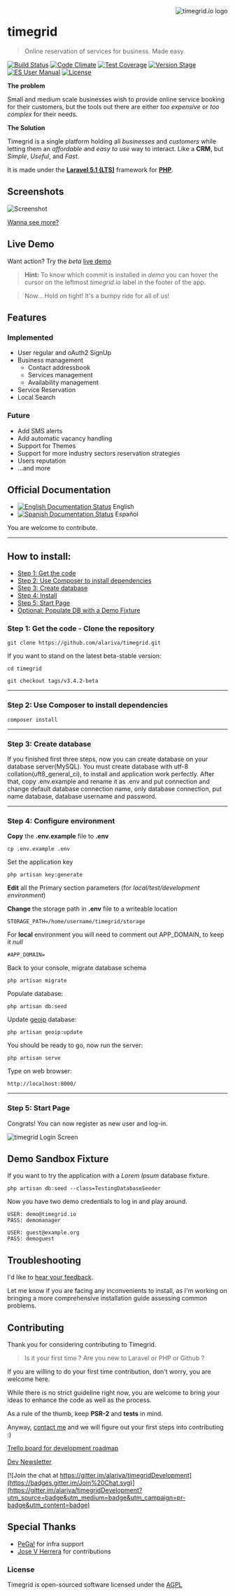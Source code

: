 <a href="http://www.timegrid.io/">
    <img src="http://i.imgur.com/905Lv7L.png" alt="timegrid.io logo"
         title="timegrid.io" align="right" />
</a>

timegrid
============

> Online reservation of services for business. Made easy.

[![Build Status](https://travis-ci.org/alariva/timegrid.svg?branch=development)](https://travis-ci.org/alariva/timegrid)
[![Code Climate](https://codeclimate.com/github/alariva/timegrid/badges/gpa.svg)](https://codeclimate.com/github/alariva/timegrid)
[![Test Coverage](https://codeclimate.com/github/alariva/timegrid/badges/coverage.svg)](https://codeclimate.com/github/alariva/timegrid/coverage)
[![Version Stage](https://img.shields.io/badge/dev--beta-3.5.0-orange.svg?style=flat-square)](http://demo.timegrid.io/)
[![ES User Manual](https://readthedocs.org/projects/manual-de-usuario-de-timegridio/badge/?version=latest&style=flat-square)](http://manual-de-usuario-de-timegridio.readthedocs.org/es/latest/?badge=latest)
[![License](https://img.shields.io/:license-AGPL--3.0-blue.svg?style=flat-square)](http://www.gnu.org/licenses/agpl-3.0.txt)

**The problem**

Small and medium scale businesses wish to provide online service booking for their customers, but the tools out there are either *too expensive* or *too complex* for their needs.

**The Solution**

Timegrid is a single platform holding all *businesses* and *customers* while letting them an *affordable* and *easy to use* way to interact. Like a **CRM**, but *Simple*, *Useful*, and *Fast*.

It is made under the [**Laravel 5.1 (LTS)**](http://laravel.com/docs/5.1) framework for [**PHP**](http://php.net/).

## Screenshots

![Screenshot](http://i.imgur.com/aiG7jlx.png)

[Wanna see more?](https://github.com/alariva/timegrid/wiki/Screenshots)

## Live Demo

Want action? Try the *beta* [live demo](http://demo.timegrid.io/)

> **Hint:** To know which commit is installed in *demo* you can hover the cursor on the leftmost *timegrid.io* label in the footer of the app.

> Now... Hold on tight! It's a bumpy ride for all of us!

## Features

### Implemented

  * User regular and oAuth2 SignUp
  * Business management
    * Contact addressbook
    * Services management
    * Availability management
  * Service Reservation
  * Local Search

### Future

  * Add SMS alerts
  * Add automatic vacancy handling
  * Support for Themes
  * Support for more industry sectors reservation strategies
  * Users reputation
  * ...and more

## Official Documentation

  * [![English Documentation Status](https://readthedocs.org/projects/timegrid-user-manual/badge/?version=latest)](http://manual-de-usuario-de-timegridio.readthedocs.org/en/latest/?badge=latest) English
  * [![Spanish Documentation Status](https://readthedocs.org/projects/manual-de-usuario-de-timegridio/badge/?version=latest)](http://manual-de-usuario-de-timegridio.readthedocs.org/es/latest/?badge=latest) Español

You are welcome to contribute.

-----
## How to install:

* [Step 1: Get the code](#step1)
* [Step 2: Use Composer to install dependencies](#step2)
* [Step 3: Create database](#step3)
* [Step 4: Install](#step4)
* [Step 5: Start Page](#step5)
* [Optional: Populate DB with a Demo Fixture](#demosandbox)

<a name="step1"></a>
### Step 1: Get the code - Clone the repository

    git clone https://github.com/alariva/timegrid.git
    
If you want to stand on the latest beta-stable version:

    cd timegrid

    git checkout tags/v3.4.2-beta

-----
<a name="step2"></a>
### Step 2: Use Composer to install dependencies

    composer install

-----
<a name="step3"></a>
### Step 3: Create database

If you finished first three steps, now you can create database on your database server(MySQL). You must create database
with utf-8 collation(uft8_general_ci), to install and application work perfectly.
After that, copy .env.example and rename it as .env and put connection and change default database connection name, only database connection, put name database, database username and password.

-----
<a name="step4"></a>
### Step 4: Configure environment

**Copy** the **.env.example** file to **.env**

    cp .env.example .env

Set the application key

    php artisan key:generate

**Edit** all the Primary section parameters (for *local/test/development environment*)

**Change** the storage path in **.env** file to a writeable location

    STORAGE_PATH=/home/username/timegrid/storage

For **local** environment you will need to comment out APP_DOMAIN, to keep it *null*

    #APP_DOMAIN=

Back to your console, migrate database schema

    php artisan migrate

Populate database:

    php artisan db:seed
    
Update [geoip](https://github.com/Torann/laravel-geoip) database:

    php artisan geoip:update

You should be ready to go, now run the server:

    php artisan serve

Type on web browser:

    http://localhost:8000/

-----
<a name="step5"></a>
### Step 5: Start Page

Congrats! You can now register as new user and log-in.

![timegrid Login Screen](http://i.imgur.com/jM8pbGq.png)

<a name="demosandbox"></a>
## Demo Sandbox Fixture

If you want to try the application with a *Lorem Ipsum* database fixture.

    php artisan db:seed --class=TestingDatabaseSeeder

Now you have two demo credentials to log in and play around.

    USER: demo@timegrid.io
    PASS: demomanager

    USER: guest@example.org
    PASS: demoguest

## Troubleshooting

I'd like to [hear your feedback](https://timegrid.slack.com/messages/general/).

Let me know if you are facing any inconvenients to install, as I'm working on bringing a more comprehensive installation guide assessing common problems.

## Contributing

Thank you for considering contributing to Timegrid.

> Is it your first time ? Are you new to Laravel or PHP or Github ?

If you are willing to do your first time contribution, don't worry, you are welcome here.

While there is no strict guideline right now, you are welcome to bring your ideas to enhance the code as well as the process.

As a rule of the thumb, keep **PSR-2** and **tests** in mind.

Anyway, [contact me](https://timegrid.slack.com/home) and we will figure out your first steps into contributing :)

[Trello board for development roadmap](https://trello.com/b/VNFqnxhc/timegrid-io-dev)

[Dev Newsletter](http://eepurl.com/bF_ARX)

[![Join the chat at https://gitter.im/alariva/timegridDevelopment](https://badges.gitter.im/Join%20Chat.svg)](https://gitter.im/alariva/timegridDevelopment?utm_source=badge&utm_medium=badge&utm_campaign=pr-badge&utm_content=badge)

## Special Thanks

  * [PeGa!](http://ar.linkedin.com/in/pabloegonzalez) for infra support
  * [Jose V Herrera](https://github.com/josevh) for contributions

### License

Timegrid is open-sourced software licensed under the [AGPL](http://www.gnu.org/licenses/agpl-3.0-standalone.html)
